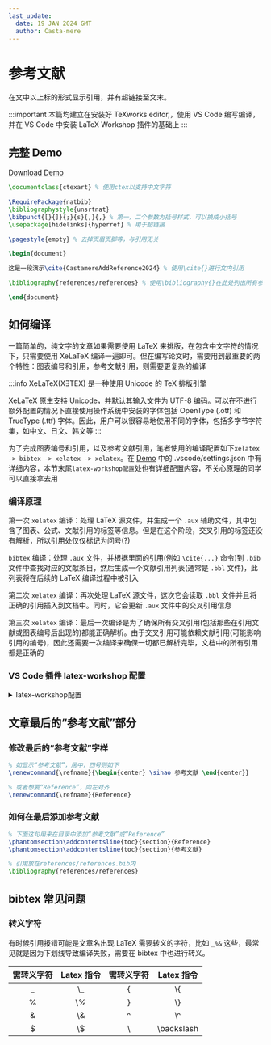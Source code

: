 ```yaml
---
last_update:
  date: 19 JAN 2024 GMT
  author: Casta-mere
---
```


# 参考文献

在文中以上标的形式显示引用，并有超链接至文末。

:::important
本篇均建立在安装好 TeXworks editor,，使用 VS Code 编写编译，并在 VS Code 中安装 LaTeX Workshop 插件的基础上
:::

## 完整 Demo

[Download Demo](./demo/01-reference.zip)

```latex showLineNumbers
\documentclass{ctexart} % 使用ctex以支持中文字符

\RequirePackage{natbib}
\bibliographystyle{unsrtnat}
\bibpunct{[}{]}{;}{s}{,}{,} % 第一，二个参数为括号样式，可以换成小括号
\usepackage[hidelinks]{hyperref} % 用于超链接

\pagestyle{empty} % 去掉页眉页脚等，与引用无关

\begin{document}

这是一段演示\cite{CastamereAddReference2024} % 使用\cite{}进行文内引用

\bibliography{references/references} % 使用\bibliography{}在此处列出所有参考文献

\end{document}
```

## 如何编译

一篇简单的，纯文字的文章如果需要使用 LaTeX 来排版，在包含中文字符的情况下，只需要使用 XeLaTeX 编译一遍即可。但在编写论文时，需要用到最重要的两个特性：图表编号和引用，参考文献引用，则需要更复杂的编译

:::info
XeLaTeX(XƎTEX) 是一种使用 Unicode 的 TeX 排版引擎

XeLaTeX 原生支持 Unicode，并默认其输入文件为 UTF-8 编码。可以在不进行额外配置的情况下直接使用操作系统中安装的字体包括 OpenType (.otf) 和 TrueType (.ttf) 字体。因此，用户可以很容易地使用不同的字体，包括多字节字符集，如中文、日文、韩文等
:::

为了完成图表编号和引用，以及参考文献引用，笔者使用的编译配置如下`xelatex -> bibtex -> xelatex -> xelatex`。在 [Demo](./demo/01-reference.zip) 中的 .vscode/settings.json 中有详细内容，本节末尾`latex-workshop配置`处也有详细配置内容，不关心原理的同学可以直接拿去用

### 编译原理

第一次 `xelatex` 编译：处理 LaTeX 源文件，并生成一个 `.aux` 辅助文件，其中包含了图表、公式、文献引用的标签等信息。但是在这个阶段，交叉引用的标签还没有解析，所以引用处仅仅标记为问号(?)

`bibtex` 编译：处理 `.aux` 文件，并根据里面的引用(例如 `\cite{...}` 命令)到 `.bib` 文件中查找对应的文献条目，然后生成一个文献引用列表(通常是 `.bbl` 文件)，此列表将在后续的 LaTeX 编译过程中被引入

第二次 `xelatex` 编译：再次处理 LaTeX 源文件，这次它会读取 `.bbl` 文件并且将正确的引用插入到文档中。同时，它会更新 `.aux` 文件中的交叉引用信息

第三次 `xelatex` 编译：最后一次编译是为了确保所有交叉引用(包括那些在引用文献或图表编号后出现的)都能正确解析。由于交叉引用可能依赖文献引用(可能影响引用的编号)，因此还需要一次编译来确保一切都已解析完毕，文档中的所有引用都是正确的

### VS Code 插件 latex-workshop 配置

<details>
  <summary>latex-workshop配置</summary>

```json showLineNumbers
{
"latex-workshop.latex.tools": [
    {
        "name": "xelatex",
        "command": "xelatex",
        "args": [
            "-synctex=1",
            "-interaction=nonstopmode",
            "-shell-escape",
            "-file-line-error",
            "-pdf",
            "%DOCFILE%"
        ]
    },
    {
        "name": "bibtex",
        "command": "bibtex",
        "args": [
            "%DOCFILE%"
        ]
    }
],
"latex-workshop.latex.recipes": [
    {
        "name": "Castamere",
        "tools": [
            "xelatex",
            "bibtex",
            "xelatex",
            "xelatex"
        ]
    },
]
}
```
</details>

## 文章最后的“参考文献”部分

### 修改最后的“参考文献”字样

```latex
% 如显示“参考文献”，居中，四号则如下
\renewcommand{\refname}{\begin{center} \sihao 参考文献 \end{center}}

% 或者想要“Reference”，向左对齐
\renewcommand{\refname}{Reference}
```

### 如何在最后添加参考文献

```latex
% 下面这句用来在目录中添加“参考文献”或“Reference”
\phantomsection\addcontentsline{toc}{section}{Reference}
\phantomsection\addcontentsline{toc}{section}{参考文献}

% 引用放在references/references.bib内
\bibliography{references/references}
```

## bibtex 常见问题

### 转义字符

有时候引用报错可能是文章名出现 LaTeX 需要转义的字符，比如 `_%&` 这些，最常见就是因为下划线导致编译失败，需要在 bibtex 中也进行转义。

| 需转义字符 | Latex 指令 | 需转义字符 | Latex 指令 |
| :--------: | :--------: | :--------: | :--------: |
|     \_     |    \\\_    |     \{     |    \\\{    |
|     %      |    \\%     |     \}     |    \\\}    |
|     &      |    \\&     |     ^      |    \\^     |
|     $      |    \\$     |     \      | \backslash |